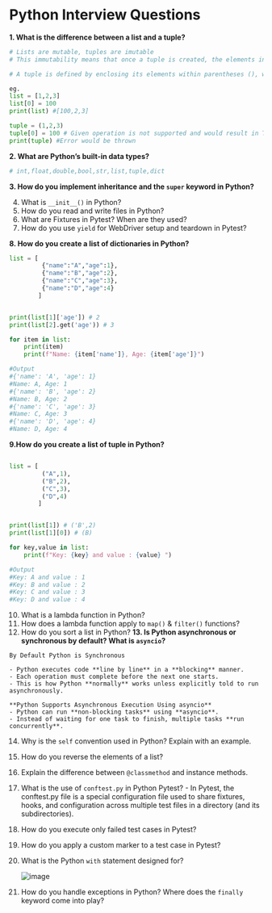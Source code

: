 # Python Interview Questions

**1. What is the difference between a list and a tuple?**

```python
# Lists are mutable, tuples are imutable
# This immutability means that once a tuple is created, the elements inside it cannot be changed, removed, or added. In contrast, lists are mutable, allowing for modification of their elements.

# A tuple is defined by enclosing its elements within parentheses (), whereas a list is defined with square brackets [].

eg.
list = [1,2,3]
list[0] = 100
print(list) #[100,2,3]

tuple = (1,2,3)
tuple[0] = 100 # Given operation is not supported and would result in TypeError with message tuple object does not support item assignment while running the program
print(tuple) #Error would be thrown

```

**2. What are Python’s built-in data types?**

```python
# int,float,double,bool,str,list,tuple,dict
```

**3. How do you implement inheritance and the `super` keyword in Python?**

4. What is `__init__()` in Python?
5. How do you read and write files in Python?
6. What are Fixtures in Pytest? When are they used?
7. How do you use `yield` for WebDriver setup and teardown in Pytest?</br>

**8. How do you create a list of dictionaries in Python?**

```python
list = [
         {"name":"A","age":1},
         {"name":"B","age":2},
         {"name":"C","age":3},
         {"name":"D","age":4}
        ]


print(list[1]['age']) # 2
print(list[2].get('age')) # 3

for item in list:
    print(item)
    print(f"Name: {item['name']}, Age: {item['age']}")

#Output    
#{'name': 'A', 'age': 1}
#Name: A, Age: 1
#{'name': 'B', 'age': 2}
#Name: B, Age: 2
#{'name': 'C', 'age': 3}
#Name: C, Age: 3
#{'name': 'D', 'age': 4}
#Name: D, Age: 4

```

**9.How do you create a list of tuple in Python?**

```python

list = [
         ("A",1),
         ("B",2),
         ("C",3),
         ("D",4)
        ]


print(list[1]) # ('B',2)
print(list[1][0]) # (B)

for key,value in list:
    print(f"Key: {key} and value : {value} ")

#Output    
#Key: A and value : 1 
#Key: B and value : 2 
#Key: C and value : 3 
#Key: D and value : 4 

```

10. What is a lambda function in Python?
11. How does a lambda function apply to `map()` & `filter()` functions?
12. How do you sort a list in Python?
**13. Is Python asynchronous or synchronous by default? What is `asyncio`?**

```
By Default Python is Synchronous

- Python executes code **line by line** in a **blocking** manner.
- Each operation must complete before the next one starts.
- This is how Python **normally** works unless explicitly told to run asynchronously.

**Python Supports Asynchronous Execution Using asyncio**  
- Python can run **non-blocking tasks** using **asyncio**.  
- Instead of waiting for one task to finish, multiple tasks **run concurrently**.  

```    
14. Why is the `self` convention used in Python? Explain with an example.
15. How do you reverse the elements of a list?
16. Explain the difference between `@classmethod` and instance methods.
17. What is the use of `conftest.py` in Python Pytest? - In Pytest, the conftest.py file is a special configuration file used to share fixtures, hooks, and configuration across multiple test files in a directory (and its subdirectories).
18. How do you execute only failed test cases in Pytest?
19. How do you apply a custom marker to a test case in Pytest?
20. What is the Python `with` statement designed for?

    ![image](https://github.com/user-attachments/assets/0760356e-81c2-43f3-b667-44605bc7e5b0)

22. How do you handle exceptions in Python? Where does the `finally` keyword come into play?
